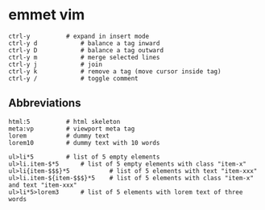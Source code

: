 
# emmet vim

    ctrl-y			# expand in insert mode
    ctrl-y d			# balance a tag inward
    ctrl-y D			# balance a tag outward
    ctrl-y m			# merge selected lines
    ctrl-y j			# join
    ctrl-y k			# remove a tag (move cursor inside tag)
    ctrl-y /			# toggle comment

## Abbreviations

    html:5			# html skeleton
    meta:vp			# viewport meta tag
    lorem			# dummy text
    lorem10			# dummy text with 10 words

    ul>li*5			# list of 5 empty elements
    ul>li.item-$*5		# list of 5 empty elements with class "item-x"
    ul>li{item-$$$}*5           # list of 5 elements with text "item-xxx"
    ul>li.item-${item-$$$}*5	# list of 5 elements with class "item-x" and text "item-xxx"
    ul>li*5>lorem3		# list of 5 elements with lorem text of three words
